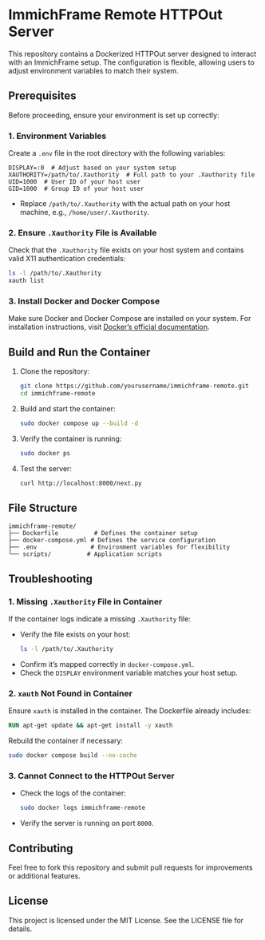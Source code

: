 # ImmichFrame Remote HTTPOut Server

This repository contains a Dockerized HTTPOut server designed to interact with an ImmichFrame setup. The configuration is flexible, allowing users to adjust environment variables to match their system.

## Prerequisites

Before proceeding, ensure your environment is set up correctly:

### 1. **Environment Variables**
Create a `.env` file in the root directory with the following variables:

```dotenv
DISPLAY=:0  # Adjust based on your system setup
XAUTHORITY=/path/to/.Xauthority  # Full path to your .Xauthority file
UID=1000  # User ID of your host user
GID=1000  # Group ID of your host user
```

- Replace `/path/to/.Xauthority` with the actual path on your host machine, e.g., `/home/user/.Xauthority`.

### 2. **Ensure `.Xauthority` File is Available**
Check that the `.Xauthority` file exists on your host system and contains valid X11 authentication credentials:

```bash
ls -l /path/to/.Xauthority
xauth list
```

### 3. **Install Docker and Docker Compose**
Make sure Docker and Docker Compose are installed on your system. For installation instructions, visit [Docker’s official documentation](https://docs.docker.com/get-docker/).

## Build and Run the Container

1. Clone the repository:
   ```bash
   git clone https://github.com/yourusername/immichframe-remote.git
   cd immichframe-remote
   ```

2. Build and start the container:
   ```bash
   sudo docker compose up --build -d
   ```

3. Verify the container is running:
   ```bash
   sudo docker ps
   ```

4. Test the server:
   ```bash
   curl http://localhost:8000/next.py
   ```

## File Structure

```
immichframe-remote/
├── Dockerfile          # Defines the container setup
├── docker-compose.yml # Defines the service configuration
├── .env               # Environment variables for flexibility
└── scripts/          # Application scripts
```

## Troubleshooting

### 1. **Missing `.Xauthority` File in Container**
If the container logs indicate a missing `.Xauthority` file:

- Verify the file exists on your host:
  ```bash
  ls -l /path/to/.Xauthority
  ```
- Confirm it’s mapped correctly in `docker-compose.yml`.
- Check the `DISPLAY` environment variable matches your host setup.

### 2. **`xauth` Not Found in Container**
Ensure `xauth` is installed in the container. The Dockerfile already includes:

```dockerfile
RUN apt-get update && apt-get install -y xauth
```

Rebuild the container if necessary:
```bash
sudo docker compose build --no-cache
```

### 3. **Cannot Connect to the HTTPOut Server**
- Check the logs of the container:
  ```bash
  sudo docker logs immichframe-remote
  ```
- Verify the server is running on port `8000`.

## Contributing

Feel free to fork this repository and submit pull requests for improvements or additional features.

## License

This project is licensed under the MIT License. See the LICENSE file for details.

